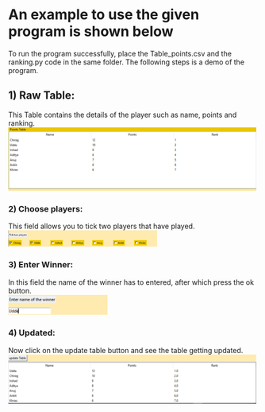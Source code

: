 # An example to use the given program is shown below
To run the program successfully, place the Table_points.csv and the ranking.py code in the same folder.
The following steps is a demo of the program.

## 1) Raw Table:
This Table contains the details of the player such as name, points and ranking.
<br />
<img src="table.png" alt="drawing" width="500"/>
<br />

### 2) Choose players:
This field allows you to tick two players that have played. 
<br />
<img src="Choose_players.png" alt="drawing" width="300"/>
<br />

### 3) Enter Winner:
In this field the name of the winner has to entered, after which press the ok button.
<br />
<img src="winner.png" alt="drawing" width="200"/>
<br />

### 4) Updated:
Now click on the update table button and see the table getting updated.
<br />
<img src="updated.png" alt="drawing" width="500"/>
<br />
